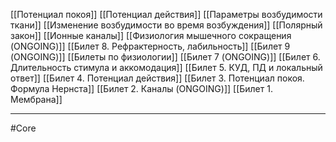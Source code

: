[[Потенциал покоя]]
[[Потенциал действия]]
[[Параметры возбудимости ткани]]
[[Изменение возбудимости во время возбуждения]]
[[Полярный закон]]
[[Ионные каналы]]
[[Физиология мышечного сокращения (ONGOING)]]
[[Билет 8. Рефрактерность, лабильность]]
[[Билет 9 (ONGOING)]]
[[Билеты по физиологии]]
[[Билет 7 (ONGOING)]]
[[Билет 6. Длительность стимула и аккомодация]]
[[Билет 5. КУД, ПД и локальный ответ]]
[[Билет 4. Потенциал действия]]
[[Билет 3. Потенциал покоя. Формула Нернста]]
[[Билет 2. Каналы (ONGOING)]]
[[Билет 1. Мембрана]]

---
#Core 